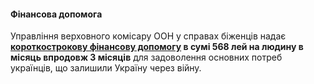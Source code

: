
#### Фінансова допомога

Управління верховного комісару ООН у справах біженців надає **[короткострокову фінансову допомогу](/article/1b7df7599e70cba0f244ce6aa) в сумі 568 лей на людину в місяць впродовж 3 місяців**  для задоволення основних потреб українців, що залишили Україну через війну.